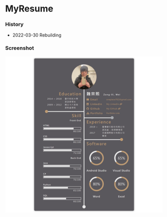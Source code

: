 # MyResume

### History

- 2022-03-30 Rebuilding

### Screenshot

<img src="image/screenshot.png" />
